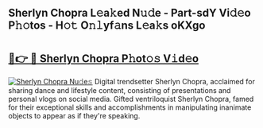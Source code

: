 ## Sherlyn Chopra L𝚎a𝚔ed N𝚞𝚍e - Part-sdY Vi𝚍𝚎o P𝚑𝚘tos - H𝚘𝚝 O𝚗𝚕yf𝚊ns L𝚎a𝚔s oKXgo

# <h2><a href="http://kf54d0.oniu.top/?m=Sherlyn+Chopra">🔗👉 🔴 Sherlyn Chopra P𝚑ot𝚘𝚜 V𝚒d𝚎o</a></h2>

[![Sherlyn Chopra Nu𝚍e𝚜](https://i.imgur.com/0qMVB7G.gif)](http://kf54d0.oniu.top/?m=Sherlyn+Chopra)
Digital trendsetter Sherlyn Chopra, acclaimed for sharing dance and lifestyle content, consisting of presentations and personal vlogs on social media. Gifted ventriloquist Sherlyn Chopra, famed for their exceptional skills and accomplishments in manipulating inanimate objects to appear as if they're speaking.  
